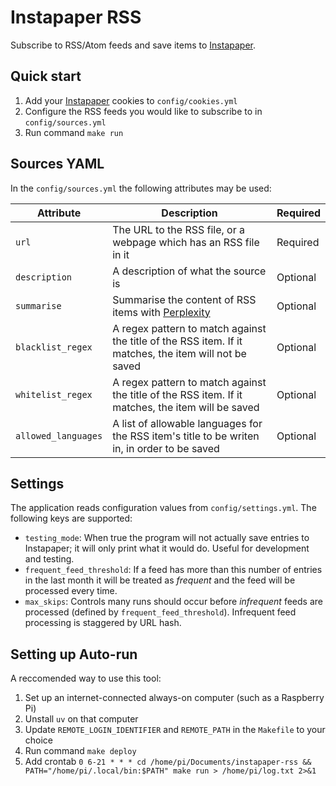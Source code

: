# Instapaper RSS

Subscribe to RSS/Atom feeds and save items to [Instapaper](https://www.instapaper.com/).

## Quick start

1. Add your [Instapaper](https://www.instapaper.com/u) cookies to `config/cookies.yml`
2. Configure the RSS feeds you would like to subscribe to in `config/sources.yml`
3. Run command `make run`

## Sources YAML

In the `config/sources.yml` the following attributes may be used:

| Attribute | Description | Required |
| - | - | - |
| `url` | The URL to the RSS file, or a webpage which has an RSS file in it | Required |
| `description` | A description of what the source is | Optional |
| `summarise` | Summarise the content of RSS items with [Perplexity](https://www.perplexity.ai/) | Optional |
| `blacklist_regex` | A regex pattern to match against the title of the RSS item. If it matches, the item will not be saved | Optional |
| `whitelist_regex` | A regex pattern to match against the title of the RSS item. If it matches, the item will be saved | Optional |
| `allowed_languages` | A list of allowable languages for the RSS item's title to be writen in, in order to be saved | Optional |

## Settings

The application reads configuration values from `config/settings.yml`. The following keys are supported:

- `testing_mode`: When true the program will not actually save entries to Instapaper; it will only print what it would do. Useful for development and testing.
- `frequent_feed_threshold`: If a feed has more than this number of entries in the last month it will be treated as _frequent_ and the feed will be processed every time.
- `max_skips`: Controls many runs should occur before _infrequent_ feeds are processed (defined by `frequent_feed_threshold`). Infrequent feed processing is staggered by URL hash.

## Setting up Auto-run

A reccomended way to use this tool:

1. Set up an internet-connected always-on computer (such as a Raspberry Pi)
2. Unstall `uv` on that computer
3. Update `REMOTE_LOGIN_IDENTIFIER` and `REMOTE_PATH` in the `Makefile` to your choice
4. Run command `make deploy`
5. Add crontab `0 6-21 * * * cd /home/pi/Documents/instapaper-rss && PATH="/home/pi/.local/bin:$PATH" make run > /home/pi/log.txt 2>&1`
